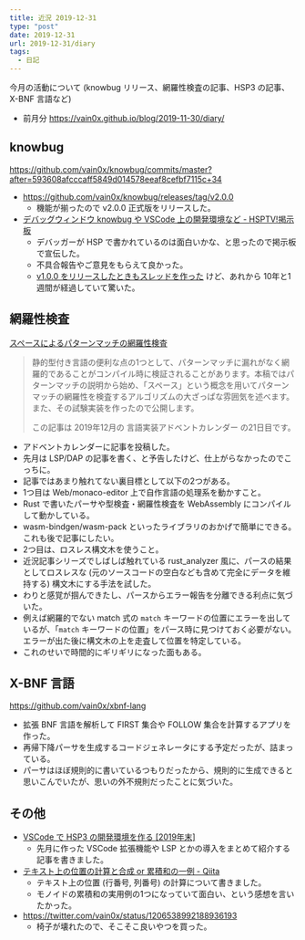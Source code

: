 ```yaml
---
title: 近況 2019-12-31
type: "post"
date: 2019-12-31
url: 2019-12-31/diary
tags:
  - 日記
---
```


今月の活動について (knowbug リリース、網羅性検査の記事、HSP3 の記事、X-BNF 言語など)

<!--more-->

- 前月分 <https://vain0x.github.io/blog/2019-11-30/diary/>

## knowbug

<https://github.com/vain0x/knowbug/commits/master?after=593608afcccaff5849d014578eeaf8cefbf7115c+34>

- <https://github.com/vain0x/knowbug/releases/tag/v2.0.0>
    - 機能が揃ったので v2.0.0 正式版をリリースした。
- [デバッグウィンドウ knowbug や VSCode 上の開発環境など - HSPTV!掲示板](http://hsp.tv/play/pforum.php?mode=all&num=89087)
    - デバッガーが HSP で書かれているのは面白いかな、と思ったので掲示板で宣伝した。
    - 不具合報告やご意見をもらえて良かった。
    - [v1.0.0 をリリースしたときもスレッドを作った](http://hsp.tv/play/pforum.php?mode=pastwch&num=29264) けど、あれから 10年と1週間が経過していて驚いた。

## 網羅性検査

[スペースによるパターンマッチの網羅性検査](https://qiita.com/vain0x/items/47bdd322d5de05c2db0b)

> 静的型付き言語の便利な点の1つとして、パターンマッチに漏れがなく網羅的であることがコンパイル時に検証されることがあります。本稿ではパターンマッチの説明から始め、「スペース」という概念を用いてパターンマッチの網羅性を検査するアルゴリズムの大ざっぱな雰囲気を述べます。また、その試験実装を作ったので公開します。
>
> この記事は 2019年12月の 言語実装アドベントカレンダー の21日目です。

- アドベントカレンダーに記事を投稿した。
- 先月は LSP/DAP の記事を書く、と予告したけど、仕上がらなかったのでこっちに。
- 記事ではあまり触れてない裏目標として以下の2つがある。
- 1つ目は Web/monaco-editor 上で自作言語の処理系を動かすこと。
- Rust で書いたパーサや型検査・網羅性検査を WebAssembly にコンパイルして動かしている。
- wasm-bindgen/wasm-pack といったライブラリのおかげで簡単にできる。これも後で記事にしたい。
- 2つ目は、ロスレス構文木を使うこと。
- 近況記事シリーズでしばしば触れている rust_analyzer 風に、パースの結果としてロスレスな (元のソースコードの空白なども含めて完全にデータを維持する) 構文木にする手法を試した。
- わりと感覚が掴んできたし、パースからエラー報告を分離できる利点に気づいた。
- 例えば網羅的でない match 式の `match` キーワードの位置にエラーを出しているが、「`match` キーワードの位置」をパース時に見つけておく必要がない。エラーが出た後に構文木の上を走査して位置を特定している。
- これのせいで時間的にギリギリになった面もある。

## X-BNF 言語

<https://github.com/vain0x/xbnf-lang>

- 拡張 BNF 言語を解析して FIRST 集合や FOLLOW 集合を計算するアプリを作った。
- 再帰下降パーサを生成するコードジェネレータにする予定だったが、詰まっている。
- パーサはほぼ規則的に書いているつもりだったから、規則的に生成できると思いこんでいたが、思いの外不規則だったことに気づいた。

## その他

- [VSCode で HSP3 の開発環境を作る \[2019年末\]](https://qiita.com/vain0x/items/1c0be49b3b22142dbfd1)
    - 先月に作った VSCode 拡張機能や LSP とかの導入をまとめて紹介する記事を書きました。
- [テキスト上の位置の計算と合成 or 累積和の一例 - Qiita](https://qiita.com/vain0x/items/2c197705decb043e7203)
    - テキスト上の位置 (行番号, 列番号) の計算について書きました。
    - モノイドの累積和の実用例の1つになっていて面白い、という感想を言いたかった。
- <https://twitter.com/vain0x/status/1206538992188936193>
    - 椅子が壊れたので、そこそこ良いやつを買った。
